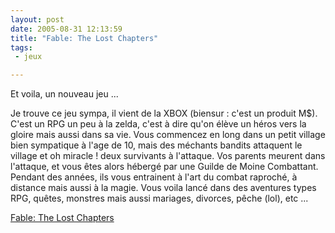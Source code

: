 ```yaml
---
layout: post
date: 2005-08-31 12:13:59
title: "Fable: The Lost Chapters"
tags:
 - jeux

---
```


Et voila, un nouveau jeu ...

Je trouve ce jeu sympa, il vient de la XBOX (biensur : c'est un produit M$). C'est un RPG un peu à la zelda, c'est à dire qu'on élève un héros vers la gloire mais aussi dans sa vie. Vous commencez en long dans un petit village bien sympatique à l'age de 10, mais des méchants bandits attaquent le village et oh miracle ! deux survivants à l'attaque. Vos parents meurent dans l'attaque, et vous êtes alors hébergé par une Guilde de Moine Combattant. Pendant des années, ils vous entrainent à l'art du combat raproché, à distance mais aussi à la magie. Vous voila lancé dans des aventures types RPG, quêtes, monstres mais aussi mariages, divorces, pêche (lol), etc ...

[Fable: The Lost Chapters](http://www.microsoft.com/games/fable/)
